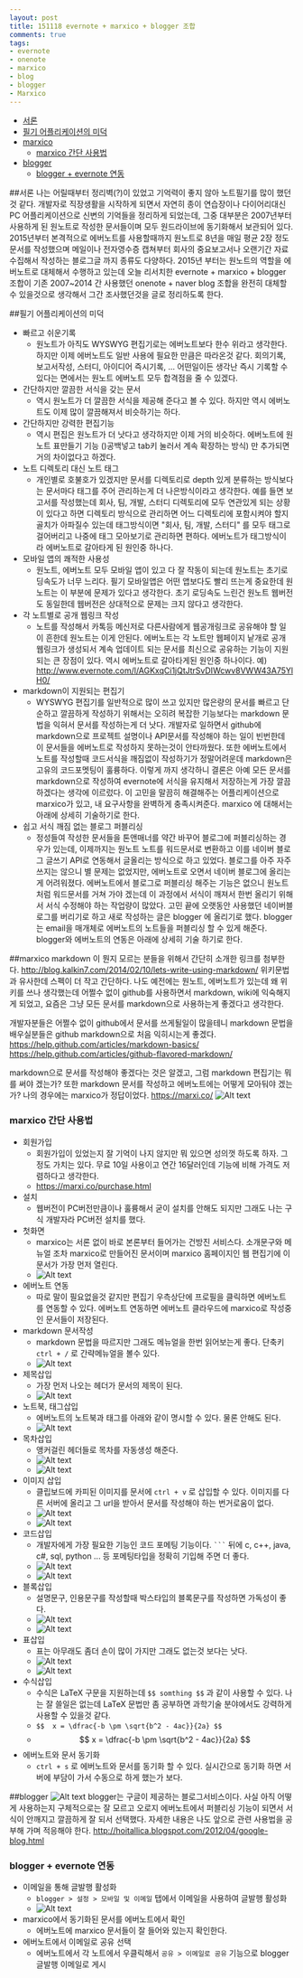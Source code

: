 ```yaml
---
layout: post
title: 151118 evernote + marxico + blogger 조합
comments: true
tags:
- evernote
- onenote
- marxico
- blog
- blogger
- Marxico
---
```


<!-- TOC -->

- [서론](#서론)
- [필기 어플리케이션의 미덕](#필기-어플리케이션의-미덕)
- [marxico](#marxico)
    - [marxico 간단 사용법](#marxico-간단-사용법)
- [blogger](#blogger)
    - [blogger + evernote 연동](#blogger--evernote-연동)

<!-- /TOC -->

##서론
나는 어릴때부터 정리벽(?)이 있었고 기억력이 좋지 않아 노트필기를 많이 했던것 같다. 개발자로 직장생활을 시작하게 되면서 자연히 종이 연습장이나 다이어리대신 PC 어플리케이션으로 신변의 기억들을 정리하게 되었는데, 그중 대부분은 2007년부터 사용하게 된 원노트로 작성한 문서들이며 모두 원드라이브에 동기화해서 보관되어 있다. 2015년부터 본격적으로 에버노트를 사용할때까지 원노트로 8년을 매일 평균 2장 정도 문서를 작성했으며 메일이나 전자영수증 캡쳐부터 회사의 중요보고서나 오랜기간 자료수집해서 작성하는 블로그글 까지 종류도 다양하다. 2015년 부터는 원노트의 역할을 에버노트로 대체해서 수행하고 있는데 오늘 리서치한 evernote + marxico + blogger 조합이 기존 2007~2014 간 사용했던 onenote + naver blog 조합을 완전히 대체할 수 있을것으로 생각해서 그간 조사했던것을 글로 정리하도록 한다.

##필기 어플리케이션의 미덕
- 빠르고 쉬운기록
	- 원노트가 아직도 WYSWYG 편집기로는 에버노트보다 한수 위라고 생각한다. 하지만 이제 에버노트도 일반 사용에 필요한 만큼은 따라온것 같다. 회의기록, 보고서작성, 스터디, 아이디어 즉시기록, ... 어떤일이든 생각난 즉시 기록할 수 있다는 면에서는 원노트 에버노트 모두 합격점을 줄 수 있겠다.
- 간단하지만 깔끔한 서식을 갖는 문서
	- 역시 원노트가 더 깔끔한 서식을 제공해 준다고 볼 수 있다. 하지만 역시 에버노트도 이제 많이 깔끔해져서 비슷하기는 하다. 
- 간단하지만 강력한 편집기능
	- 역시 편집은 원노트가 더 낫다고 생각하지만 이제 거의 비슷하다. 에버노트에 원노트 표만들기 기능 ()공백넣고 tab키 눌러서 계속 확장하는 방식) 만 추가되면 거의 차이없다고 하겠다. 
- 노트 디렉토리 대신 노트 태그
	- 개인별로 호불호가 있겠지만 문서를 디렉토리로 depth 있게 분류하는 방식보다는 문서마다 태그를 주어 관리하는게 더 나은방식이라고 생각한다. 예를 들면 보고서를 작성했는데 회사, 팀, 개발, 스터디 디렉토리에 모두 연관있게 되는 상황이 있다고 하면 디렉토리 방식으로 관리하면 어느 디렉토리에 포함시켜야 할지 골치가 아파질수 있는데 태그방식이면 "회사, 팀, 개발, 스터디" 를 모두 태그로 걸어버리고 나중에 태그 모아보기로 관리하면 편하다. 에버노트가 태그방식이라 에버노트로 갈아타게 된 원인중 하나다.
- 모바일 앱의 쾌적한 사용성
	- 원노트, 에버노트 모두 모바일 앱이 있고 다 잘 작동이 되는데 원노트는 초기로딩속도가 너무 느리다. 필기 모바일앱은 어떤 앱보다도 빨리 뜨는게 중요한데 원노트는 이 부분에 문제가 있다고 생각한다. 초기 로딩속도 느린건 원노트 웹버전도 동일한데 웹버전은 상대적으로 문제는 크지 않다고 생각한다.
- 각 노트별로 공개 웹링크 작성
	- 노트를 작성해서 카톡등 메신저로 다른사람에게 웹공개링크로 공유해야 할 일이 흔한데 원노트는 이게 안된다. 에버노트는 각 노트만 웹페이지 낱개로 공개 웹링크가 생성되서 계속 업데이트 되는 문서를 최신으로 공유하는 기능이 지원되는 큰 장점이 있다. 역시 에버노트로 갈아타게된 원인중 하나이다. 예) http://www.evernote.com/l/AGKxqCi1jQtJtrSvDIWcwv8VWW43A75YlH0/
- markdown이 지원되는 편집기
	- WYSWYG 편집기를 일반적으로 많이 쓰고 있지만 많은량의 문서를 빠르고 단순하고 깔끔하게 작성하기 위해서는 오히려 복잡한 기능보다는 markdown 문법을 익혀서 문서를 작성하는게 더 낫다. 개발자로 일하면서 github에 markdown으로 프로젝트 설명이나 API문서를 작성해야 하는 일이 빈번한데 이 문서들을 에버노트로 작성하지 못하는것이 안타까웠다. 또한 에버노트에서 노트를 작성할때 코드서식을 깨짐없이 작성하기가 정말어려운데 markdown은 고유의 코드포멧팅이 훌륭하다. 이렇게 까지 생각하니 결론은 아예 모든 문서를 markdown으로 작성하여 evernote에 서식을 유지해서 저장하는게 가장 깔끔하겠다는 생각에 이르렀다. 이 고민을 말끔히 해결해주는 어플리케이션으로 marxico가 있고, 내 요구사항을 완벽하게 충족시켜준다. marxico 에 대해서는 아래에 상세히 기술하기로 한다. 
- 쉽고 서식 깨짐 없는 블로그 퍼블리싱
	- 정성들여 작성한 문서들을 톤앤매너를 약간 바꾸어 블로그에 퍼블리싱하는 경우가 있는데, 이제까지는 원노트 노트를 워드문서로 변환하고 이를 네이버 블로그 글쓰기 API로 연동해서 글올리는 방식으로 하고 있었다. 블로그를 아주 자주쓰지는 않으니 별 문제는 없었지만, 에버노트로 오면서 네이버 블로그에 올리는게 어려워졌다. 에버노트에서 블로그로 퍼블리싱 해주는 기능은 없으니 원노트처럼 워드문서를 거쳐 가야 겠는데 이 과정에서 서식이 깨져서 한번 올리기 위해서 서식 수정해야 하는 작업량이 많았다. 고민 끝에 오랫동안 사용했던 네이버블로그를 버리기로 하고 새로 작성하는 글은 blogger 에 올리기로 했다. blogger는 email을 매개체로 에버노트의 노트들을 퍼블리싱 할 수 있게 해준다. blogger와 에버노트의 연동은 아래에 상세히 기술 하기로 한다.

##marxico
markdown 이 뭔지 모르는 분들을 위해서 간단히 소개한 링크를 첨부한다.
http://blog.kalkin7.com/2014/02/10/lets-write-using-markdown/
위키문법과 유사한데 스펙이 더 작고 간단하다. 나도 예전에는 원노트, 에버노트가 있는데 왜 위키를 쓰나 생각했는데 어쩔수 없이 github를 사용하면서 markdown, wiki에 익숙해지게 되었고, 요즘은 그냥 모든 문서를 markdown으로 사용하는게 좋겠다고 생각한다.

개발자분들은 어쩔수 없이 github에서 문서를 쓰게될일이 많을테니 markdown 문법을 배우실분들은 github markdown으로 처음 익히시는게 좋겠다.
https://help.github.com/articles/markdown-basics/
https://help.github.com/articles/github-flavored-markdown/

markdown으로 문서를 작성해야 좋겠다는 것은 알겠고, 그럼 markdown 편집기는 뭐를 써야 겠는가? 또한 markdown 문서를 작성하고 에버노트에는 어떻게 모아둬야 겠는가? 나의 경우에는 marxico가 정답이었다.
https://marxi.co/
![Alt text](./1447830286298.png)

### marxico 간단 사용법
- 회원가입
	- 회원가입이 있었는지 잘 기억이 나지 않지만 뭐 있으면 성의껏 하도록 하자. 그정도 가치는 있다. 무료 10일 사용이고 연간 16달러인데 기능에 비해 가격도 저렴하다고 생각한다. 
	- https://marxi.co/purchase.html
- 설치
	- 웹버전이 PC버전만큼이나 훌륭해서 굳이 설치를 안해도 되지만 그래도 나는 구식 개발자라 PC버전 설치를 했다. 
- 첫화면
	- marxico는 서론 없이 바로 본론부터 들어가는 건방진 서비스다. 소개문구와 메뉴얼 조차 marxico로 만들어진 문서이며 marxico 홈페이지인 웹 편집기에 이 문서가 가장 먼저 열린다.
	- ![Alt text](./1447831378033.png)
- 에버노트 연동
	- 따로 말이 필요없을것 같지만 편집기 우측상단에 프로필을 클릭하면 에버노트를 연동할 수 있다. 에버노트 연동하면 에버노트 클라우드에 marxico로 작성중인 문서들이 저장된다.
- markdown 문서작성
	- markdown 문법을 따르지만 그래도 메뉴얼을 한번 읽어보는게 좋다. 단축키 `ctrl + /` 로 간략메뉴얼을 볼수 있다.
	- ![Alt text](./1447832016015.png)
- 제목삽입
	- 가장 먼저 나오는 헤더가 문서의 제목이 된다.
	- ![Alt text](./1447832900240.png)
- 노트북, 태그삽입
	- 에버노트의 노트북과 태그를 아래와 같이 명시할 수 있다. 물론 안해도 된다.
	- ![Alt text](./1447832957077.png)
- 목차삽입
	- 앵커걸린 헤더들로 목차를 자동생성 해준다.
	- ![Alt text](./1447838944199.png)
	- ![Alt text](./1447838960484.png)
- 이미지 삽입
	- 클립보드에 카피된 이미지를 문서에 `ctrl + v` 로 삽입할 수 있다. 이미지를 다른 서버에 올리고 그 url을 받아서 문서를 작성해야 하는 번거로움이 없다.
	- ![Alt text](./1447839117366.png)
	- ![Alt text](./1447839148342.png)
- 코드삽입
	- 개발자에게 가장 필요한 기능인 코드 포메팅 기능이다. ` ``` ` 뒤에 c, c++, java, c#, sql, python ... 등 포메팅타입을 정확히 기입해 주면 더 좋다. 
	- ![Alt text](./1447839283371.png)
	- ![Alt text](./1447839307099.png)
- 블록삽입
	- 설명문구, 인용문구를 작성할때 박스타입의 블록문구를 작성하면 가독성이 좋다.
	- ![Alt text](./1447839373659.png)
	- ![Alt text](./1447839386102.png)
- 표삽입
	- 표는 아무래도 좀더 손이 많이 가지만 그래도 없는것 보다는 낫다.
	- ![Alt text](./1447839437245.png)
	- ![Alt text](./1447839448141.png)
- 수식삽입
	- 수식은 LaTeX 구문을 지원하는데 `$$ somthing $$` 과 같이 사용할 수 있다. 나는 잘 쓸일은 없는데 LaTeX 문법만 좀 공부하면 과학기술 분야에서도 강력하게 사용할 수 있을것 같다.
	- ` $$	x = \dfrac{-b \pm \sqrt{b^2 - 4ac}}{2a} $$ `
	- $$	x = \dfrac{-b \pm \sqrt{b^2 - 4ac}}{2a} $$
- 에버노트와 문서 동기화
	- `ctrl + s` 로 에버노트와 문서를 동기화 할 수 있다. 실시간으로 동기화 하면 서버에 부담이 가서 수동으로 하게 했는가 보다.


##blogger
![Alt text](./1447840553214.png)
blogger는 구글이 제공하는 블로그서비스이다. 사실 아직 어떻게 사용하는지 구체적으로는 잘 모르고 오로지 에버노트에서 퍼블리싱 기능이 되면서 서식이 안깨지고 깔끔하게 잘 되서 선택했다. 자세한 내용은 나도 앞으로 관련 사용법을 공부해 가며 적응해야 한다.
http://hoitallica.blogspot.com/2012/04/google-blog.html

### blogger + evernote 연동
- 이메일을 통해 글발행 활성화
	- ` blogger > 설정 > 모바일 및 이메일 ` 탭에서 이메일을 사용하여 글발행 활성화
	- ![Alt text](./1447841135746.png)
- marxico에서 동기화된 문서를 에버노트에서 확인
	- 에버노트에 marxico 문서들이 잘 들어와 있는지 확인한다.
- 에버노트에서 이메일로 공유 선택
	- 에버노트에서 각 노트에서 우클릭해서 `공유 > 이메일로 공유` 기능으로 blogger 글발행 이메일로 게시



